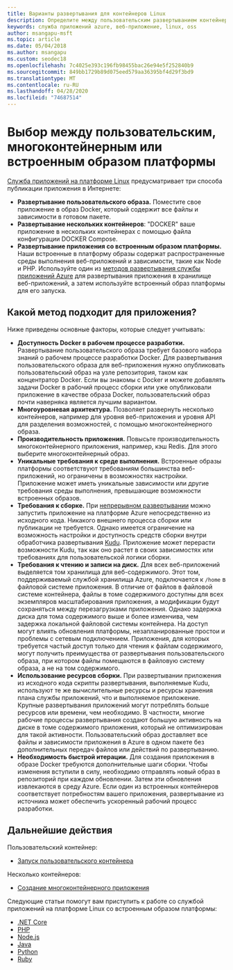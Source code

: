 ```yaml
---
title: Варианты развертывания для контейнеров Linux
description: Определите между пользовательским развертыванием контейнеров DOCKER, несколькими контейнерами и встроенной платформой приложений для службы приложений на платформе Linux.
keywords: служба приложений azure, веб-приложение, linux, oss
author: msangapu-msft
ms.topic: article
ms.date: 05/04/2018
ms.author: msangapu
ms.custom: seodec18
ms.openlocfilehash: 7c4025e393c196fb98455bac26e94e5f252840b9
ms.sourcegitcommit: 849bb1729b89d075eed579aa36395bf4d29f3bd9
ms.translationtype: MT
ms.contentlocale: ru-RU
ms.lasthandoff: 04/28/2020
ms.locfileid: "74687514"
---
```

# <a name="custom-image-multi-container-or-built-in-platform-image"></a>Выбор между пользовательским, многоконтейнерным или встроенным образом платформы

[Служба приложений на платформе Linux](app-service-linux-intro.md) предусматривает три способа публикации приложения в Интернете:

- **Развертывание пользовательского образа.** Поместите свое приложение в образ Docker, который содержит все файлы и зависимости в готовом пакете.
- **Развертывание нескольких контейнеров**: "DOCKER" ваше приложение в нескольких контейнерах с помощью файла конфигурации DOCKER Compose.
- **Развертывание приложения со встроенным образом платформы.** Наши встроенные в платформу образы содержат распространенные среды выполнения веб-приложений и зависимости, такие как Node и PHP. Используйте один из [методов развертывания службы приложений Azure](../deploy-local-git.md?toc=%2fazure%2fapp-service%2fcontainers%2ftoc.json) для развертывания приложения в хранилище веб-приложений, а затем используйте встроенный образ платформы для его запуска.

## <a name="which-method-is-right-for-your-app"></a>Какой метод подходит для приложения? 

Ниже приведены основные факторы, которые следует учитывать:

- **Доступность Docker в рабочем процессе разработки.** Развертывание пользовательского образа требует базового набора знаний о рабочем процессе разработки Docker. Для развертывания пользовательского образа для веб-приложения нужно опубликовать пользовательский образ на узле репозитория, таком как концентратор Docker. Если вы знакомы с Docker и можете добавлять задачи Docker в рабочий процесс сборки или уже опубликовали приложение в качестве образа Docker, пользовательский образ почти наверняка является лучшим вариантом.
- **Многоуровневая архитектура.** Позволяет развернуть несколько контейнеров, например для уровня веб-приложения и уровня API для разделения возможностей, с помощью многоконтейнерного образа. 
- **Производительность приложения.** Повысьте производительность многоконтейнерного приложения, например, кэш Redis. Для этого выберите многоконтейнерный образ.
- **Уникальные требования к среде выполнения.** Встроенные образы платформы соответствуют требованиям большинства веб-приложений, но ограничены в возможностях настройки. Приложение может иметь уникальные зависимости или другие требования среды выполнения, превышающие возможности встроенных образов.
- **Требования к сборке.** При [непрерывном развертывании](../deploy-continuous-deployment.md?toc=%2fazure%2fapp-service%2fcontainers%2ftoc.json) можно запустить приложение на платформе Azure непосредственно из исходного кода. Никакого внешнего процесса сборки или публикации не требуется. Однако имеется ограничение на возможность настройки и доступность средств сборки внутри обработчика развертывания [Kudu](https://github.com/projectkudu/kudu/wiki). Приложение может перерасти возможности Kudu, так как оно растет в своих зависимостях или требованиях для пользовательской логики сборки.
- **Требования к чтению и записи на диск.** Для всех веб-приложений выделяется том хранилища для веб-содержимого. Этот том, поддерживаемый службой хранилища Azure, подключается к `/home` в файловой системе приложения. В отличие от файлов в файловой системе контейнера, файлы в томе содержимого доступны для всех экземпляров масштабирования приложения, а модификации будут сохраняться между перезагрузками приложения. Однако задержка диска для тома содержимого выше и более изменчива, чем задержка локальной файловой системы контейнера. На доступ могут влиять обновления платформы, незапланированные простои и проблемы с сетевым подключением. Приложения, для которых требуется частый доступ только для чтения к файлам содержимого, могут получить преимущества от развертывания пользовательского образа, при котором файлы помещаются в файловую систему образа, а не на том содержимого.
- **Использование ресурсов сборки.** При развертывании приложения из исходного кода скрипты развертывания, выполняемые Kudu, используют те же вычислительные ресурсы и ресурсы хранения плана службы приложений, что и выполняемое приложение. Крупные развертывания приложений могут потреблять больше ресурсов или времени, чем необходимо. В частности, многие рабочие процессы развертывания создают большую активность на диске в томе содержимого приложения, который не оптимизирован для такой активности. Пользовательский образ доставляет все файлы и зависимости приложения в Azure в одном пакете без дополнительных передач файлов или действий по развертыванию.
- **Необходимость быстрой итерации.** Для создания приложения в образе Docker требуются дополнительные шаги сборки. Чтобы изменения вступили в силу, необходимо отправлять новый образ в репозиторий при каждом обновлении. Затем эти обновления извлекаются в среду Azure. Если один из встроенных контейнеров соответствует потребностям вашего приложения, развертывание из источника может обеспечить ускоренный рабочий процесс разработки.

## <a name="next-steps"></a>Дальнейшие действия

Пользовательский контейнер:
* [Запуск пользовательского контейнера](quickstart-docker-go.md)

Несколько контейнеров:
* [Создание многоконтейнерного приложения](quickstart-multi-container.md)

Следующие статьи помогут вам приступить к работе со службой приложений на платформе Linux со встроенным образом платформы:

* [.NET Core](quickstart-dotnetcore.md)
* [PHP](quickstart-php.md)
* [Node.js](quickstart-nodejs.md)
* [Java](quickstart-java.md)
* [Python](quickstart-python.md)
* [Ruby](quickstart-ruby.md)